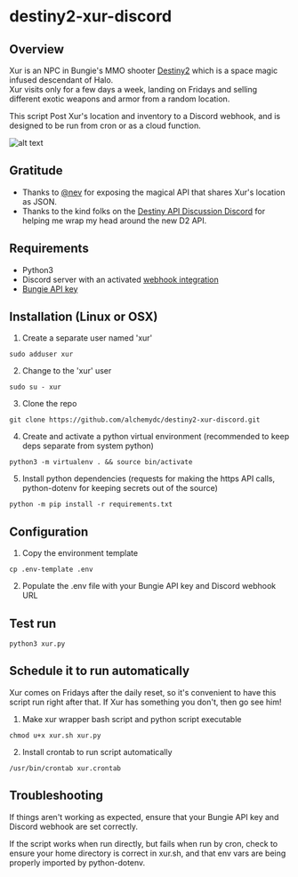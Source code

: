 # destiny2-xur-discord

## Overview
Xur is an NPC in Bungie's MMO shooter [Destiny2](https://www.bungie.net/7/en/Destiny/BeyondLight])
which is a space magic infused descendant of Halo.  
Xur visits only for a few days a week, landing on Fridays and 
selling different exotic weapons and armor from a random location.

This script Post Xur's location and inventory to a Discord webhook,
and is designed to be run from cron or as a cloud function.

![alt text](https://alchemydc-public.s3-us-west-1.amazonaws.com/xur.png)

## Gratitude
* Thanks to [@nev](https://twitter.com/nev_rtheless) for exposing the magical API that shares Xur's location as JSON.
* Thanks to the kind folks on the [Destiny API Discussion Discord](https://discord.com/invite/E5uB4BW) for helping me wrap my head around the new D2 API.

## Requirements
* Python3
* Discord server with an activated [webhook integration](https://support.discord.com/hc/en-us/articles/228383668-Intro-to-Webhooks)
* [Bungie API key](https://github.com/Bungie-net/api/wiki/Bungie.net-Application-Portal)

## Installation (Linux or OSX)
1. Create a separate user named 'xur'
```console
sudo adduser xur
```
2. Change to the 'xur' user
```console
sudo su - xur
```

3. Clone the repo
```console
git clone https://github.com/alchemydc/destiny2-xur-discord.git
```

4. Create and activate a python virtual environment
(recommended to keep deps separate from system python)
```console
python3 -m virtualenv . && source bin/activate
```

5. Install python dependencies
(requests for making the https API calls, python-dotenv for keeping secrets out of the source)
 ```console
 python -m pip install -r requirements.txt
 ```

## Configuration
1. Copy the environment template
```console
cp .env-template .env
```

2. Populate the .env file with your Bungie API key and Discord webhook URL


## Test run
```console
python3 xur.py
```

## Schedule it to run automatically
Xur comes on Fridays after the daily reset, so it's convenient to have this script run right after that. If Xur has something you don't, then go see him!

1. Make xur wrapper bash script and python script executable
```console
chmod u+x xur.sh xur.py
```
2. Install crontab to run script automatically
```console
/usr/bin/crontab xur.crontab
```

## Troubleshooting
If things aren't working as expected, ensure that your Bungie API key and Discord webhook are set correctly.

If the script works when run directly, but fails when run by cron, check to ensure your home directory is correct in xur.sh,
and that env vars are being properly imported by python-dotenv.

